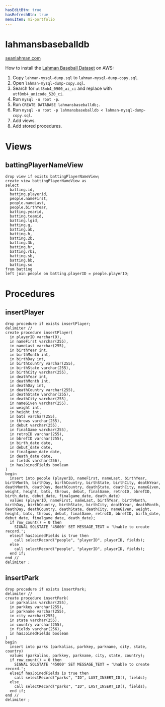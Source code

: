 ```yaml
---
hasEditBtn: true
hasRefreshBtn: true
menuItem: mi-portfolio
---
```


# lahmansbaseballdb

[seanlahman.com](http://seanlahman.com/)

How to install the [Lahman Baseball Dataset](https://www.seanlahman.com/baseball-archive/statistics/) on AWS:

1. Copy `lahman-mysql-dump.sql` to `lahman-mysql-dump-copy.sql`.
1. Open `lahman-mysql-dump-copy.sql`.
1. Search for `utf8mb4_0900_ai_ci` and replace with `utf8mb4_unicode_520_ci`. 
1. Run `mysql -u root -p`.
1. Run `CREATE DATABASE lahmansbaseballdb;`.
1. Run `mysql -u root -p lahmansbaseballdb < lahman-mysql-dump-copy.sql`.
1. Add views.
1. Add stored procedures.

# Views

## battingPlayerNameView

``` nonum sql
drop view if exists battingPlayerNameView;
create view battingPlayerNameView as
select 
  batting.id, 
  batting.playerid, 
  people.nameFirst,
  people.nameLast,
  people.birthYear,
  batting.yearid, 
  batting.teamid, 
  batting.lgid, 
  batting.g, 
  batting.ab, 
  batting.h, 
  batting.2b, 
  batting.3b, 
  batting.hr, 
  batting.rbi, 
  batting.sb, 
  batting.bb, 
  batting.so 
from batting 
left join people on batting.playerID = people.playerID;
```

# Procedures

## insertPlayer

``` nonum sql
drop procedure if exists insertPlayer;
delimiter //
create procedure insertPlayer(
  in playerID varchar(9),
  in nameFirst varchar(255),
  in nameLast varchar(255),
  in birthYear int,
  in birthMonth int,
  in birthDay int,
  in birthCountry varchar(255),
  in birthState varchar(255),
  in birthCity varchar(255),
  in deathYear int,
  in deathMonth int,
  in deathDay int,
  in deathCountry varchar(255),
  in deathState varchar(255),
  in deathCity varchar(255),
  in nameGiven varchar(255),
  in weight int,
  in height int,
  in bats varchar(255),
  in throws varchar(255),
  in debut varchar(255),
  in finalGame varchar(255),
  in retroID varchar(255),
  in bbrefID varchar(255),
  in birth_date date,
  in debut_date date,
  in finalgame_date date,
  in death_date date,
  in fields varchar(256),
  in hasJoinedFields boolean
)
begin
  insert into people (playerID, nameFirst, nameLast, birthYear, birthMonth, birthDay, birthCountry, birthState, birthCity, deathYear, deathMonth, deathDay, deathCountry, deathState, deathCity, nameGiven, weight, height, bats, throws, debut, finalGame, retroID, bbrefID, birth_date, debut_date, finalgame_date, death_date) 
  values (playerID, nameFirst, nameLast, birthYear, birthMonth, birthDay, birthCountry, birthState, birthCity, deathYear, deathMonth, deathDay, deathCountry, deathState, deathCity, nameGiven, weight, height, bats, throws, debut, finalGame, retroID, bbrefID, birth_date, debut_date, finalgame_date, death_date);
  if row_count() = 0 then 
    SIGNAL SQLSTATE '45000' SET MESSAGE_TEXT = 'Unable to create record.';
  elseif hasJoinedFields is true then
    call selectRecord("people", "playerID", playerID, fields);
  else
    call selectRecord("people", "playerID", playerID, fields);
  end if;
end //
delimiter ;
```

## insertPark

``` nonum sql
drop procedure if exists insertPark;
delimiter //
create procedure insertPark(
  in parkalias varchar(255),
  in parkkey varchar(255),
  in parkname varchar(255),
  in city varchar(255),
  in state varchar(255),
  in country varchar(255),
  in fields varchar(256),
  in hasJoinedFields boolean
)
begin
  insert into parks (parkalias, parkkey, parkname, city, state, country) 
  values (parkalias, parkkey, parkname, city, state, country);
  if row_count() = 0 then 
    SIGNAL SQLSTATE '45000' SET MESSAGE_TEXT = 'Unable to create record.';
  elseif hasJoinedFields is true then
    call selectRecord("parks", "ID", LAST_INSERT_ID(), fields);
  else
    call selectRecord("parks", "ID", LAST_INSERT_ID(), fields);
  end if;
end //
delimiter ;
```